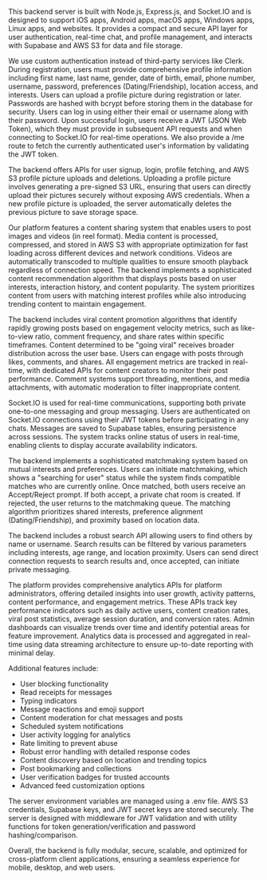 This backend server is built with Node.js, Express.js, and Socket.IO and is designed to support iOS apps, Android apps, macOS apps, Windows apps, Linux apps, and websites. It provides a compact and secure API layer for user authentication, real-time chat, and profile management, and interacts with Supabase and AWS S3 for data and file storage.

We use custom authentication instead of third-party services like Clerk. During registration, users must provide comprehensive profile information including first name, last name, gender, date of birth, email, phone number, username, password, preferences (Dating/Friendship), location access, and interests. Users can upload a profile picture during registration or later. Passwords are hashed with bcrypt before storing them in the database for security. Users can log in using either their email or username along with their password. Upon successful login, users receive a JWT (JSON Web Token), which they must provide in subsequent API requests and when connecting to Socket.IO for real-time operations. We also provide a /me route to fetch the currently authenticated user's information by validating the JWT token.

The backend offers APIs for user signup, login, profile fetching, and AWS S3 profile picture uploads and deletions. Uploading a profile picture involves generating a pre-signed S3 URL, ensuring that users can directly upload their pictures securely without exposing AWS credentials. When a new profile picture is uploaded, the server automatically deletes the previous picture to save storage space.

Our platform features a content sharing system that enables users to post images and videos (in reel format). Media content is processed, compressed, and stored in AWS S3 with appropriate optimization for fast loading across different devices and network conditions. Videos are automatically transcoded to multiple qualities to ensure smooth playback regardless of connection speed. The backend implements a sophisticated content recommendation algorithm that displays posts based on user interests, interaction history, and content popularity. The system prioritizes content from users with matching interest profiles while also introducing trending content to maintain engagement.

The backend includes viral content promotion algorithms that identify rapidly growing posts based on engagement velocity metrics, such as like-to-view ratio, comment frequency, and share rates within specific timeframes. Content determined to be "going viral" receives broader distribution across the user base. Users can engage with posts through likes, comments, and shares. All engagement metrics are tracked in real-time, with dedicated APIs for content creators to monitor their post performance. Comment systems support threading, mentions, and media attachments, with automatic moderation to filter inappropriate content.

Socket.IO is used for real-time communications, supporting both private one-to-one messaging and group messaging. Users are authenticated on Socket.IO connections using their JWT tokens before participating in any chats. Messages are saved to Supabase tables, ensuring persistence across sessions. The system tracks online status of users in real-time, enabling clients to display accurate availability indicators.

The backend implements a sophisticated matchmaking system based on mutual interests and preferences. Users can initiate matchmaking, which shows a "searching for user" status while the system finds compatible matches who are currently online. Once matched, both users receive an Accept/Reject prompt. If both accept, a private chat room is created. If rejected, the user returns to the matchmaking queue. The matching algorithm prioritizes shared interests, preference alignment (Dating/Friendship), and proximity based on location data.

The backend includes a robust search API allowing users to find others by name or username. Search results can be filtered by various parameters including interests, age range, and location proximity. Users can send direct connection requests to search results and, once accepted, can initiate private messaging.

The platform provides comprehensive analytics APIs for platform administrators, offering detailed insights into user growth, activity patterns, content performance, and engagement metrics. These APIs track key performance indicators such as daily active users, content creation rates, viral post statistics, average session duration, and conversion rates. Admin dashboards can visualize trends over time and identify potential areas for feature improvement. Analytics data is processed and aggregated in real-time using data streaming architecture to ensure up-to-date reporting with minimal delay.

Additional features include:
- User blocking functionality
- Read receipts for messages
- Typing indicators
- Message reactions and emoji support
- Content moderation for chat messages and posts
- Scheduled system notifications
- User activity logging for analytics
- Rate limiting to prevent abuse
- Robust error handling with detailed response codes
- Content discovery based on location and trending topics
- Post bookmarking and collections
- User verification badges for trusted accounts
- Advanced feed customization options

The server environment variables are managed using a .env file. AWS S3 credentials, Supabase keys, and JWT secret keys are stored securely. The server is designed with middleware for JWT validation and with utility functions for token generation/verification and password hashing/comparison.

Overall, the backend is fully modular, secure, scalable, and optimized for cross-platform client applications, ensuring a seamless experience for mobile, desktop, and web users.

